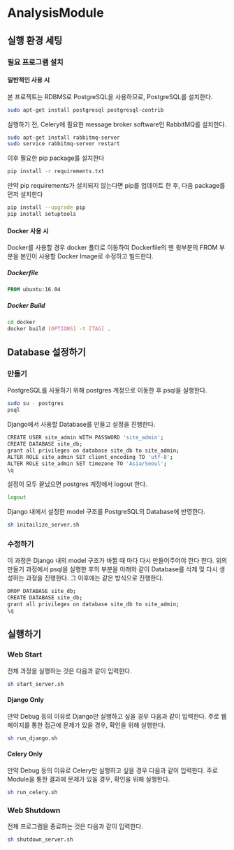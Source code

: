 # AnalysisModule

## 실행 환경 세팅

### 필요 프로그램 설치

#### 일반적인 사용 시

본 프로젝트는 RDBMS로 PostgreSQL을 사용하므로, PostgreSQL를 설치한다.

```bash
sudo apt-get install postgresql postgresql-contrib
```

실행하기 전, Celery에 필요한 message broker software인 RabbitMQ를 설치한다.

```bash
sudo apt-get install rabbitmq-server
sudo service rabbitmq-server restart
```

이후 필요한 pip package를 설치한다
```bash
pip install -r requirements.txt
```

만약 pip requirements가 설치되지 않는다면 pip를 업데이트 한 후, 다음 package를 먼저 설치한다
```bash
pip install --upgrade pip
pip install setuptools
```

#### Docker 사용 시

Docker를 사용할 경우 docker 폴더로 이동하여 Dockerfile의 맨 윗부분의 FROM 부분을 본인이 사용할 Docker Image로 수정하고 빌드한다.

##### Dockerfile
```Dockerfile
FROM ubuntu:16.04
```

##### Docker Build
```bash
cd docker
docker build [OPTIONS] -t [TAG] .
```


## Database 설정하기

### 만들기

PostgreSQL를 사용하기 위해 postgres 계정으로 이동한 후 psql을 실행한다.
```bash
sudo su - postgres
psql
```

Django에서 사용할 Database를 만들고 설정을 진행한다.
```bash
CREATE USER site_admin WITH PASSWORD 'site_admin';
CREATE DATABASE site_db;
grant all privileges on database site_db to site_admin;
ALTER ROLE site_admin SET client_encoding TO 'utf-8';
ALTER ROLE site_admin SET timezone TO 'Asia/Seoul';
\q
```

설정이 모두 끝났으면 postgres 계정에서 logout 한다.
```bash
logout
```

Django 내에서 설정한 model 구조를 PostgreSQL의 Database에 반영한다.
```bash
sh initailize_server.sh
```


### 수정하기

이 과정은 Django 내의 model 구조가 바뀔 때 마다 다시 만들어주어야 한다 한다.
위의 만들기 과정에서 psql을 실행한 후의 부분을 아래와 같이 Database를 삭제 및 다시 생성하는 과정을 진행한다. 그 이후에는 같은 방식으로 진행한다.
```bash
DROP DATABASE site_db;
CREATE DATABASE site_db;
grant all privileges on database site_db to site_admin;
\q
```



## 실행하기

### Web Start
전체 과정을 실행하는 것은 다음과 같이 입력한다.
```bash
sh start_server.sh
```

#### Django Only
만약 Debug 등의 이유로 Django만 실행하고 싶을 경우 다음과 같이 입력한다. 주로 웹 페이지를 통한 접근에 문제가 있을 경우, 확인을 위해 실행한다.
```bash
sh run_django.sh
```

#### Celery Only
만약 Debug 등의 이유로 Celery만 실행하고 싶을 경우 다음과 같이 입력한다. 주로 Module을 통한 결과에 문제가 있을 경우, 확인을 위해 실행한다.
```bash
sh run_celery.sh
```

### Web Shutdown
전체 프로그램을 종료하는 것은 다음과 같이 입력한다.
```bash
sh shutdown_server.sh
```
